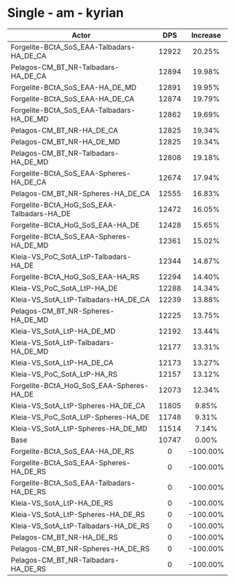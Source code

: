# Single - am - kyrian
| Actor | DPS | Increase |
|---|:---:|:---:|
|Forgelite-BCtA_SoS_EAA-Talbadars-HA_DE_CA|12922|20.25%|
|Pelagos-CM_BT_NR-Talbadars-HA_DE_CA|12894|19.98%|
|Forgelite-BCtA_SoS_EAA-HA_DE_MD|12891|19.95%|
|Forgelite-BCtA_SoS_EAA-HA_DE_CA|12874|19.79%|
|Forgelite-BCtA_SoS_EAA-Talbadars-HA_DE_MD|12862|19.69%|
|Pelagos-CM_BT_NR-HA_DE_CA|12825|19.34%|
|Pelagos-CM_BT_NR-HA_DE_MD|12825|19.34%|
|Pelagos-CM_BT_NR-Talbadars-HA_DE_MD|12808|19.18%|
|Forgelite-BCtA_SoS_EAA-Spheres-HA_DE_CA|12674|17.94%|
|Pelagos-CM_BT_NR-Spheres-HA_DE_CA|12555|16.83%|
|Forgelite-BCtA_HoG_SoS_EAA-Talbadars-HA_DE|12472|16.05%|
|Forgelite-BCtA_HoG_SoS_EAA-HA_DE|12428|15.65%|
|Forgelite-BCtA_SoS_EAA-Spheres-HA_DE_MD|12361|15.02%|
|Kleia-VS_PoC_SotA_LtP-Talbadars-HA_DE|12344|14.87%|
|Forgelite-BCtA_HoG_SoS_EAA-HA_RS|12294|14.40%|
|Kleia-VS_PoC_SotA_LtP-HA_DE|12288|14.34%|
|Kleia-VS_SotA_LtP-Talbadars-HA_DE_CA|12239|13.88%|
|Pelagos-CM_BT_NR-Spheres-HA_DE_MD|12225|13.75%|
|Kleia-VS_SotA_LtP-HA_DE_MD|12192|13.44%|
|Kleia-VS_SotA_LtP-Talbadars-HA_DE_MD|12177|13.31%|
|Kleia-VS_SotA_LtP-HA_DE_CA|12173|13.27%|
|Kleia-VS_PoC_SotA_LtP-HA_RS|12157|13.12%|
|Forgelite-BCtA_HoG_SoS_EAA-Spheres-HA_DE|12073|12.34%|
|Kleia-VS_SotA_LtP-Spheres-HA_DE_CA|11805|9.85%|
|Kleia-VS_PoC_SotA_LtP-Spheres-HA_DE|11748|9.31%|
|Kleia-VS_SotA_LtP-Spheres-HA_DE_MD|11514|7.14%|
|Base|10747|0.00%|
|Forgelite-BCtA_SoS_EAA-HA_DE_RS|0|-100.00%|
|Forgelite-BCtA_SoS_EAA-Spheres-HA_DE_RS|0|-100.00%|
|Forgelite-BCtA_SoS_EAA-Talbadars-HA_DE_RS|0|-100.00%|
|Kleia-VS_SotA_LtP-HA_DE_RS|0|-100.00%|
|Kleia-VS_SotA_LtP-Spheres-HA_DE_RS|0|-100.00%|
|Kleia-VS_SotA_LtP-Talbadars-HA_DE_RS|0|-100.00%|
|Pelagos-CM_BT_NR-HA_DE_RS|0|-100.00%|
|Pelagos-CM_BT_NR-Spheres-HA_DE_RS|0|-100.00%|
|Pelagos-CM_BT_NR-Talbadars-HA_DE_RS|0|-100.00%|
